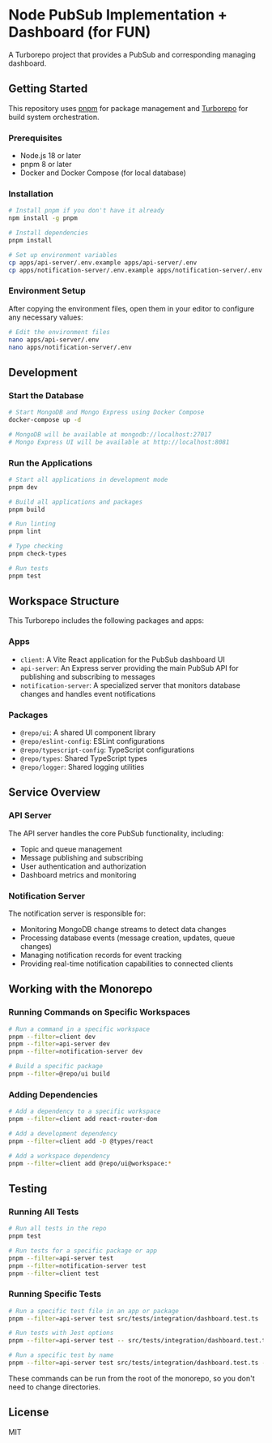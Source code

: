# Node PubSub Implementation + Dashboard (for FUN)

A Turborepo project that provides a PubSub and corresponding managing dashboard.

## Getting Started

This repository uses [pnpm](https://pnpm.io/) for package management and [Turborepo](https://turbo.build/repo) for build system orchestration.

### Prerequisites

- Node.js 18 or later
- pnpm 8 or later
- Docker and Docker Compose (for local database)

### Installation

```sh
# Install pnpm if you don't have it already
npm install -g pnpm

# Install dependencies
pnpm install

# Set up environment variables
cp apps/api-server/.env.example apps/api-server/.env
cp apps/notification-server/.env.example apps/notification-server/.env
```

### Environment Setup

After copying the environment files, open them in your editor to configure any necessary values:

```sh
# Edit the environment files
nano apps/api-server/.env
nano apps/notification-server/.env
```

## Development

### Start the Database

```sh
# Start MongoDB and Mongo Express using Docker Compose
docker-compose up -d

# MongoDB will be available at mongodb://localhost:27017
# Mongo Express UI will be available at http://localhost:8081
```

### Run the Applications

```sh
# Start all applications in development mode
pnpm dev

# Build all applications and packages
pnpm build

# Run linting
pnpm lint

# Type checking
pnpm check-types

# Run tests
pnpm test
```

## Workspace Structure

This Turborepo includes the following packages and apps:

### Apps
- `client`: A Vite React application for the PubSub dashboard UI
- `api-server`: An Express server providing the main PubSub API for publishing and subscribing to messages
- `notification-server`: A specialized server that monitors database changes and handles event notifications

### Packages
- `@repo/ui`: A shared UI component library 
- `@repo/eslint-config`: ESLint configurations
- `@repo/typescript-config`: TypeScript configurations
- `@repo/types`: Shared TypeScript types
- `@repo/logger`: Shared logging utilities

## Service Overview

### API Server
The API server handles the core PubSub functionality, including:
- Topic and queue management
- Message publishing and subscribing
- User authentication and authorization
- Dashboard metrics and monitoring

### Notification Server
The notification server is responsible for:
- Monitoring MongoDB change streams to detect data changes
- Processing database events (message creation, updates, queue changes)
- Managing notification records for event tracking
- Providing real-time notification capabilities to connected clients

## Working with the Monorepo

### Running Commands on Specific Workspaces

```sh
# Run a command in a specific workspace
pnpm --filter=client dev
pnpm --filter=api-server dev
pnpm --filter=notification-server dev

# Build a specific package
pnpm --filter=@repo/ui build
```

### Adding Dependencies

```sh
# Add a dependency to a specific workspace
pnpm --filter=client add react-router-dom

# Add a development dependency
pnpm --filter=client add -D @types/react

# Add a workspace dependency
pnpm --filter=client add @repo/ui@workspace:*
```

## Testing

### Running All Tests

```sh
# Run all tests in the repo
pnpm test

# Run tests for a specific package or app
pnpm --filter=api-server test
pnpm --filter=notification-server test
pnpm --filter=client test
```

### Running Specific Tests

```sh
# Run a specific test file in an app or package
pnpm --filter=api-server test src/tests/integration/dashboard.test.ts

# Run tests with Jest options
pnpm --filter=api-server test -- src/tests/integration/dashboard.test.ts --watch

# Run a specific test by name
pnpm --filter=api-server test src/tests/integration/dashboard.test.ts -t "should return server metrics"
```

These commands can be run from the root of the monorepo, so you don't need to change directories.

## License

MIT